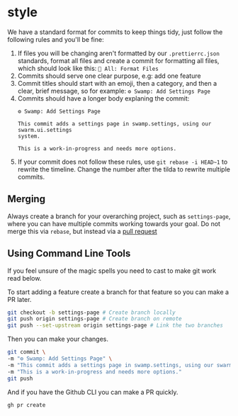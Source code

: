 # style

We have a standard format for commits to keep things tidy, just follow the following rules and you'll be fine:

1. If files you will be changing aren't formatted by our `.prettierrc.json` standards, format all files and create a commit for formatting all files, which should look like this: `🧹 All: Format Files`
2. Commits should serve one clear purpose, e.g: add one feature
3. Commit titles should start with an emoji, then a category, and then a clear, brief message, so for example: `⚙ Swamp: Add Settings Page`
4. Commits should have a longer body explaning the commit:
   ```
   ⚙ Swamp: Add Settings Page

   This commit adds a settings page in swamp.settings, using our swarm.ui.settings
   system.

   This is a work-in-progress and needs more options.
   ```
5. If your commit does not follow these rules, use `git rebase -i HEAD~1` to rewrite the timeline. Change the number after the tilda to rewrite multiple commits.

## Merging

Always create a branch for your overarching project, such as `settings-page`, where you can have multiple commits working towards your goal.
Do not merge this via `rebase`, but instead via a [pull request](https://github.com/swarm-team/style/pulls)

## Using Command Line Tools

If you feel unsure of the magic spells you need to cast to make git work read below.

To start adding a feature create a branch for that feature so you can make a PR later.
```bash
git checkout -b settings-page # Create branch locally
git push origin settings-page # Create branch on remote
git push --set-upstream origin settings-page # Link the two branches
```

Then you can make your changes.
```bash
git commit \
-m "⚙ Swamp: Add Settings Page" \
-m "This commit adds a settings page in swamp.settings, using our swarm.ui.settings system." \
-m "This is a work-in-progress and needs more options."
git push
```

And if you have the Github CLI you can make a PR quickly.
```bash
gh pr create
```
